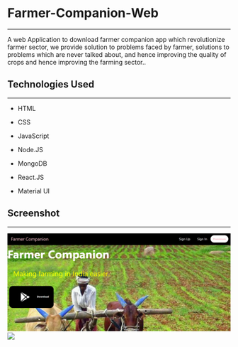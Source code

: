 <h1>Farmer-Companion-Web</h1>
<hr><p>A web Application to download farmer companion app which revolutionize farmer sector, we provide solution to problems faced by farmer, solutions to problems which are never talked about, and hence improving the quality of crops and hence improving the farming sector..</p><h2>Technologies Used</h2>
<hr><ul>
<li>HTML</li>
</ul><ul>
<li>CSS</li>
</ul><ul>
<li>JavaScript</li>
</ul><ul>
<li>Node.JS</li>
</ul><ul>
<li>MongoDB</li>
</ul><ul>
<li>React.JS</li>
</ul><ul>
 <li>Material UI</li>
 </ul>
<h2>Screenshot</h2>
<hr><img  src="./Images/home.png" />
<img src=".Images/login.png" />
